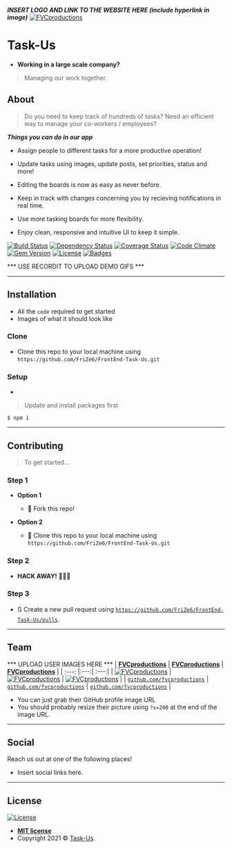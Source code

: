 ***INSERT LOGO AND LINK TO THE WEBSITE HERE (include hyperlink in image)***
<a href="http://fvcproductions.com"><img src="https://avatars1.githubusercontent.com/u/4284691?v=3&s=200" title="FVCproductions" alt="FVCproductions"></a>

# Task-Us

- **Working in a large scale company?**
> Managing our work together.


## About

> Do you need to keep track of hundreds of tasks?
> Need an efficient way to manage your co-workers / employees?

***Things you can do in our app***

- Assign people to different tasks for a more productive operation!

- Update tasks using images, update posts, set priorities, status and more!

- Editing the boards is now as easy as never before.

- Keep in track with changes concerning you by recieving notifications in real time.

- Use more tasking boards for more flexibility.

- Enjoy clean, responsive and intuitive UI to keep it simple.

[![Build Status](https://travis-ci.org/doge/wow.svg)](https://travis-ci.org/doge/wow)
[![Dependency Status](http://img.shields.io/gemnasium/doge/wow.svg)](https://gemnasium.com/doge/wow)
[![Coverage Status](http://img.shields.io/coveralls/doge/wow.svg)](https://coveralls.io/r/doge/wow)
[![Code Climate](http://img.shields.io/codeclimate/github/doge/wow.svg)](https://codeclimate.com/github/doge/wow)
[![Gem Version](http://img.shields.io/gem/v/suchgem.svg)](https://rubygems.org/gems/suchgem)
[![License](http://img.shields.io/:license-mit-blue.svg)](http://doge.mit-license.org)
[![Badges](http://img.shields.io/:badges-7/7-ff6799.svg)](https://github.com/badges/badgerbadgerbadger)


*** USE RECORDIT TO UPLOAD DEMO GIFS ***

---

## Installation

- All the `code` required to get started
- Images of what it should look like

### Clone

- Clone this repo to your local machine using `https://github.com/FriZe6/FrontEnd-Task-Us.git`

### Setup

- 

> Update and install packages first
```
$ npm i
```

---

## Contributing

> To get started...

### Step 1

- **Option 1**
    - 🍴 Fork this repo!

- **Option 2**
    - 👯 Clone this repo to your local machine using `https://github.com/FriZe6/FrontEnd-Task-Us.git`

### Step 2

- **HACK AWAY!** 🔨🔨🔨

### Step 3

- 🔃 Create a new pull request using <a href="https://github.com/FriZe6/FrontEnd-Task-Us/pulls/" target="_blank">`https://github.com/FriZe6/FrontEnd-Task-Us/pulls`</a>.

---

## Team
*** UPLOAD USER IMAGES HERE ***
| <a href="http://fvcproductions.com" target="_blank">**FVCproductions**</a> | <a href="http://fvcproductions.com" target="_blank">**FVCproductions**</a> | <a href="http://fvcproductions.com" target="_blank">**FVCproductions**</a> |
| :---: |:---:| :---:|
| [![FVCproductions](https://avatars1.githubusercontent.com/u/4284691?v=3&s=200)](http://fvcproductions.com)    | [![FVCproductions](https://avatars1.githubusercontent.com/u/4284691?v=3&s=200)](http://fvcproductions.com) | [![FVCproductions](https://avatars1.githubusercontent.com/u/4284691?v=3&s=200)](http://fvcproductions.com)  |
| <a href="http://github.com/fvcproductions" target="_blank">`github.com/fvcproductions`</a> | <a href="http://github.com/fvcproductions" target="_blank">`github.com/fvcproductions`</a> | <a href="http://github.com/fvcproductions" target="_blank">`github.com/fvcproductions`</a> |

- You can just grab their GitHub profile image URL
- You should probably resize their picture using `?s=200` at the end of the image URL.

---

## Social

Reach us out at one of the following places!

- Insert social links here.

---

## License

[![License](http://img.shields.io/:license-mit-blue.svg?style=flat-square)](http://badges.mit-license.org)

- **[MIT license](http://opensource.org/licenses/mit-license.php)**
- Copyright 2021 © <a href="http://task-us.herokuapp.com" target="_blank">Task-Us</a>.
